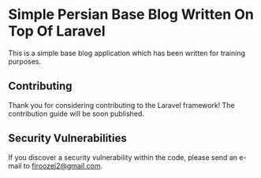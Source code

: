 # Simple Persian Base Blog Written On Top Of Laravel

This is a simple base blog application which has been written for training purposes.

## Contributing

Thank you for considering contributing to the Laravel framework! The contribution guide will be soon published.

## Security Vulnerabilities

If you discover a security vulnerability within the code, please send an e-mail to firoozej2@gmail.com.